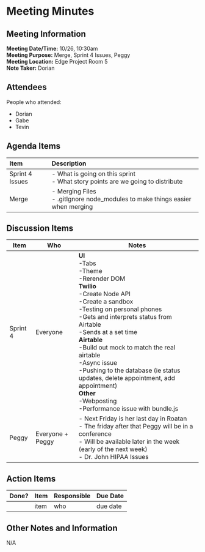 # Meeting Minutes

## Meeting Information

__Meeting Date/Time:__ 10/26, 10:30am <br>
__Meeting Purpose:__ Merge, Sprint 4 Issues, Peggy <br>
__Meeting Location:__ Edge Project Room 5 <br>
__Note Taker:__ Dorian <br>


## Attendees

People who attended:
 - Dorian
 - Gabe
 - Tevin

## Agenda Items

| Item | Description |
|:----|:----|
|Sprint 4 Issues | - What is going on this sprint <br> - What story points are we going to distribute|
|Merge | - Merging Files <br> - .gitIgnore node_modules to make things easier when merging|


## Discussion Items

| Item | Who | Notes |
| ---- | ---- | ---- |
| Sprint 4 | Everyone | __UI__ <br> -Tabs <br> -Theme <br> -Rerender DOM <br> __Twilio__ <br> -Create Node API <br> -Create a sandbox <br> -Testing on personal phones <br> -Gets and interprets status from Airtable <br> -Sends at a set time <br> __Airtable__ <br> -Build out mock to match the real airtable <br> -Async issue <br> -Pushing to the database (ie status updates, delete appointment, add appointment) <br> __Other__ <br> -Webposting <br> -Performance issue with bundle.js<br> |
|Peggy| Everyone + Peggy | - Next Friday is her last day in Roatan <br> - The friday after that Peggy will be in a conference <br> - Will be available later in the week (early of the next week) <br> - Dr. John HIPAA Issues |

## Action Items

| Done? | Item | Responsible | Due Date |
| ---- | ---- | ---- | ---- |
| | item | who | due date |


## Other Notes and Information

N/A

